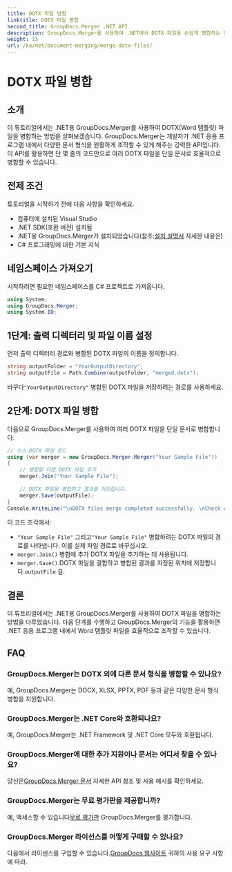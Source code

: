 ```yaml
---
title: DOTX 파일 병합
linktitle: DOTX 파일 병합
second_title: GroupDocs.Merger .NET API
description: GroupDocs.Merger를 사용하여 .NET에서 DOTX 파일을 손쉽게 병합하는 방법을 알아보세요. 문서 조작 능력을 강화하세요.
weight: 15
url: /ko/net/document-merging/merge-dotx-files/
---
```


# DOTX 파일 병합

## 소개
이 튜토리얼에서는 .NET용 GroupDocs.Merger를 사용하여 DOTX(Word 템플릿) 파일을 병합하는 방법을 살펴보겠습니다. GroupDocs.Merger는 개발자가 .NET 응용 프로그램 내에서 다양한 문서 형식을 원활하게 조작할 수 있게 해주는 강력한 API입니다. 이 API를 활용하면 단 몇 줄의 코드만으로 여러 DOTX 파일을 단일 문서로 효율적으로 병합할 수 있습니다.
## 전제 조건
튜토리얼을 시작하기 전에 다음 사항을 확인하세요.
- 컴퓨터에 설치된 Visual Studio
- .NET SDK(호환 버전) 설치됨
-  .NET용 GroupDocs.Merger가 설치되었습니다(참조:[설치 설명서](https://tutorials.groupdocs.com/merger/net/) 자세한 내용은)
- C# 프로그래밍에 대한 기본 지식

## 네임스페이스 가져오기
시작하려면 필요한 네임스페이스를 C# 프로젝트로 가져옵니다.
```csharp
using System; 
using GroupDocs.Merger;
using System.IO;
```
## 1단계: 출력 디렉터리 및 파일 이름 설정
먼저 출력 디렉터리 경로와 병합된 DOTX 파일의 이름을 정의합니다.
```csharp
string outputFolder = "YourOutputDirectory";
string outputFile = Path.Combine(outputFolder, "merged.dotx");
```
 바꾸다`"YourOutputDirectory"` 병합된 DOTX 파일을 저장하려는 경로를 사용하세요.
## 2단계: DOTX 파일 병합
다음으로 GroupDocs.Merger를 사용하여 여러 DOTX 파일을 단일 문서로 병합합니다.
```csharp
// 소스 DOTX 파일 로드
using (var merger = new GroupDocs.Merger.Merger("Your Sample File"))
{
    // 병합할 다른 DOTX 파일 추가
    merger.Join("Your Sample File");
    
    // DOTX 파일을 병합하고 결과를 저장합니다.
    merger.Save(outputFile);
}
Console.WriteLine("\nDOTX files merge completed successfully. \nCheck output in {0}", outputFolder);
```
이 코드 조각에서:
- `"Your Sample File"` 그리고`"Your Sample File"` 병합하려는 DOTX 파일의 경로를 나타냅니다. 이를 실제 파일 경로로 바꾸십시오.
- `merger.Join()` 병합에 추가 DOTX 파일을 추가하는 데 사용됩니다.
- `merger.Save()` DOTX 파일을 결합하고 병합된 결과를 지정된 위치에 저장합니다.`outputFile` 길.

## 결론
이 튜토리얼에서는 .NET용 GroupDocs.Merger를 사용하여 DOTX 파일을 병합하는 방법을 다루었습니다. 다음 단계를 수행하고 GroupDocs.Merger의 기능을 활용하면 .NET 응용 프로그램 내에서 Word 템플릿 파일을 효율적으로 조작할 수 있습니다.

## FAQ
### GroupDocs.Merger는 DOTX 외에 다른 문서 형식을 병합할 수 있나요?
예, GroupDocs.Merger는 DOCX, XLSX, PPTX, PDF 등과 같은 다양한 문서 형식 병합을 지원합니다.
### GroupDocs.Merger는 .NET Core와 호환되나요?
예, GroupDocs.Merger는 .NET Framework 및 .NET Core 모두와 호환됩니다.
### GroupDocs.Merger에 대한 추가 지원이나 문서는 어디서 찾을 수 있나요?
 당신은[GroupDocs.Merger 문서](https://tutorials.groupdocs.com/merger/net/) 자세한 API 참조 및 사용 예시를 확인하세요.
### GroupDocs.Merger는 무료 평가판을 제공합니까?
 예, 액세스할 수 있습니다[무료 평가판](https://releases.groupdocs.com/) GroupDocs.Merger를 평가합니다.
### GroupDocs.Merger 라이선스를 어떻게 구매할 수 있나요?
 다음에서 라이센스를 구입할 수 있습니다.[GroupDocs 웹사이트](https://purchase.groupdocs.com/buy) 귀하의 사용 요구 사항에 따라.